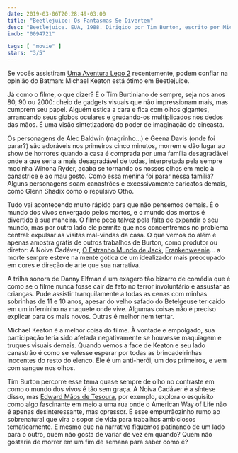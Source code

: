 ```yaml
---
date: 2019-03-06T20:28:49-03:00
title: "Beetlejuice: Os Fantasmas Se Divertem"
desc: "Beetlejuice. EUA, 1988. Dirigido por Tim Burton, escrito por Michael McDowell, Warren Skaaren e Larry Wilson. Com Alec Baldwin, Geena Davis, Michael Keaton, Winona Ryder."
imdb: "0094721"

tags: [ "movie" ]
stars: "3/5"
---
```

Se vocês assistiram [Uma Aventura Lego 2](/uma-aventura-lego-2) recentemente, podem confiar na opinião do Batman: Michael Keaton está ótimo em Beetlejuice.

Já como o filme, o que dizer? É o Tim Burtiniano de sempre, seja nos anos 80, 90 ou 2000: cheio de gadgets visuais que não impressionam mais, mas cumprem seu papel. Alguém estica a cara e fica com olhos gigantes, arrancando seus globos oculares e grudando-os multiplicados nos dedos das mãos. É uma visão sintetizadora do poder de imaginação do cineasta.

Os personagens de Alec Baldwin (magrinho...) e Geena Davis (onde foi parar?) são adoráveis nos primeiros cinco minutos, morrem e dão lugar ao show de horrores quando a casa é comprada por uma família desagradável onde a que seria a mais desagradável de todas, interpretada pela sempre mocinha Winona Ryder, acaba se tornando os nossos olhos em meio à canastrice e ao mau gosto. Como essa menina foi parar nessa família? Alguns personagens soam canastrões e excessivamente caricatos demais, como Glenn Shadix como o repulsivo Otho.

Tudo vai acontecendo muito rápido para que não pensemos demais. É o mundo dos vivos enxergado pelos mortos, e o mundo dos mortos é divertido à sua maneira. O filme peca talvez pela falta de expandir o seu mundo, mas por outro lado ele permite que nos concentremos no problema central: expulsar as visitas mal-vindas da casa. O que vemos do além é apenas amostra grátis de outros trabalhos de Burton, como produtor ou diretor: A Noiva Cadáver, [O Estranho Mundo de Jack](/o-estranho-mundo-de-jack), [Frankenweenie](/frankenweenie)... a morte sempre esteve na mente gótica de um idealizador mais preocupado em cores e direção de arte que sua narrativa.

A trilha sonora de Danny Elfman é um exagero tão bizarro de comédia que é como se o filme nunca fosse cair de fato no terror involuntário e assustar as crianças. Pude assistir tranquilamente a todas as cenas com minhas sobrinhas de 11 e 10 anos, apesar do velho safado do Betelgeuse ter caído em um inferninho na maquete onde vive. Algumas coisas não é preciso explicar para os mais novos. Outras é melhor nem tentar.

Michael Keaton é a melhor coisa do filme. À vontade e empolgado, sua participação teria sido afetada negativamente se houvesse maquiagem e truques visuais demais. Quando vemos a face de Keaton e seu lado canastrão é como se valesse esperar por todas as brincadeirinhas inocentes do resto do elenco. Ele é um anti-herói, um dos primeiros, e vem com sangue nos olhos.

Tim Burton percorre esse tema quase sempre de olho no contraste em como o mundo dos vivos é tão sem graça. A Noiva Cadáver é a síntese disso, mas [Edward Mãos de Tesoura](/edward-maos-de-tesoura), por exemplo, explora o esquisito como algo fascinante em meio a uma rua onde o American Way of Life não é apenas desinteressante, mas opressor. É esse empurrãozinho rumo ao sobrenatural que vira o sopor de vida para trabalhos ambiciosos tematicamente. E mesmo que na narrativa fiquemos patinando de um lado para o outro, quem não gosta de variar de vez em quando? Quem não gostaria de morrer em um fim de semana para saber como é?
